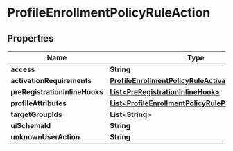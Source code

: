

# ProfileEnrollmentPolicyRuleAction


## Properties

| Name | Type | Description | Notes |
|------------ | ------------- | ------------- | -------------|
|**access** | **String** |  |  [optional] |
|**activationRequirements** | [**ProfileEnrollmentPolicyRuleActivationRequirement**](ProfileEnrollmentPolicyRuleActivationRequirement.md) |  |  [optional] |
|**preRegistrationInlineHooks** | [**List&lt;PreRegistrationInlineHook&gt;**](PreRegistrationInlineHook.md) |  |  [optional] |
|**profileAttributes** | [**List&lt;ProfileEnrollmentPolicyRuleProfileAttribute&gt;**](ProfileEnrollmentPolicyRuleProfileAttribute.md) |  |  [optional] |
|**targetGroupIds** | **List&lt;String&gt;** |  |  [optional] |
|**uiSchemaId** | **String** |  |  [optional] |
|**unknownUserAction** | **String** |  |  [optional] |



